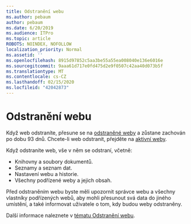 ```yaml
---
title: Odstranění webu
ms.author: pebaum
author: pebaum
ms.date: 6/20/2019
ms.audience: ITPro
ms.topic: article
ROBOTS: NOINDEX, NOFOLLOW
localization_priority: Normal
ms.assetid: ''
ms.openlocfilehash: 8915d97852c5aa3be55a55ea008040e136e6016e
ms.sourcegitcommit: 9aaa61d717e0fd475d2e9f0507c42aa40d073b5f
ms.translationtype: MT
ms.contentlocale: cs-CZ
ms.lasthandoff: 02/15/2020
ms.locfileid: "42042873"
---
```

# <a name="delete-a-site"></a>Odstranění webu

Když web odstraníte, přesune se na [odstraněné weby](https://admin.microsoft.com/sharepoint?page=recyclebin&modern=true) a zůstane zachován po dobu 93 dnů. Chcete-li web odstranit, přejděte na [aktivní weby](https://admin.microsoft.com/sharepoint?page=sitemanagement&modern=true). 

Když odstraníte web, vše v něm se odstraní, včetně:

- Knihovny a soubory dokumentů.
- Seznamy a seznam dat.
- Nastavení webu a historie.
- Všechny podřízené weby a jejich obsah.

Před odstraněním webu byste měli upozornit správce webu a všechny vlastníky podřízených webů, aby mohli přesunout svá data do jiného umístění, a také informovat uživatele o tom, kdy budou weby odstraněny.

Další informace naleznete v [tématu Odstranění webu](https://docs.microsoft.com/sharepoint/delete-site-collection).
